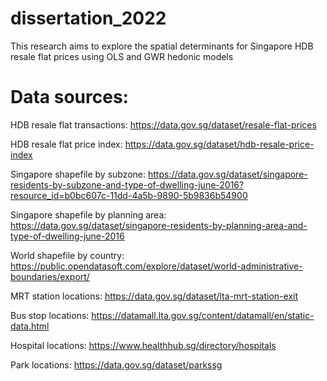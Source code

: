 # dissertation_2022


This research aims to explore the spatial determinants for Singapore HDB resale flat prices using OLS and GWR hedonic models

# Data sources:

HDB resale flat transactions: https://data.gov.sg/dataset/resale-flat-prices

HDB resale flat price index: https://data.gov.sg/dataset/hdb-resale-price-index

Singapore shapefile by subzone: https://data.gov.sg/dataset/singapore-residents-by-subzone-and-type-of-dwelling-june-2016?resource_id=b0bc607c-11dd-4a5b-9890-5b9836b54900

Singapore shapefile by planning area: https://data.gov.sg/dataset/singapore-residents-by-planning-area-and-type-of-dwelling-june-2016

World shapefile by country: https://public.opendatasoft.com/explore/dataset/world-administrative-boundaries/export/

MRT station locations: https://data.gov.sg/dataset/lta-mrt-station-exit

Bus stop locations: https://datamall.lta.gov.sg/content/datamall/en/static-data.html

Hospital locations: https://www.healthhub.sg/directory/hospitals

Park locations: https://data.gov.sg/dataset/parkssg




